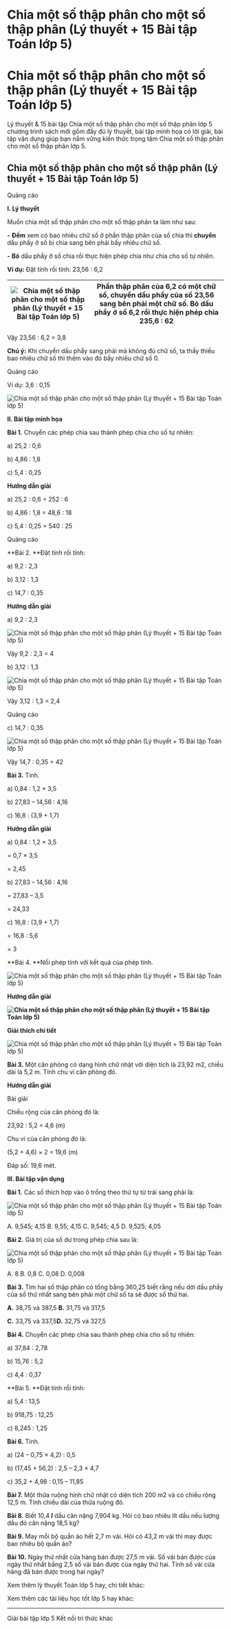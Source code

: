 # Chia một số thập phân cho một số thập phân (Lý thuyết + 15 Bài tập Toán lớp 5)

# Chia một số thập phân cho một số thập phân (Lý thuyết + 15 Bài tập Toán lớp 5)

Lý thuyết & 15 bài tập Chia một số thập phân cho một số thập phân lớp 5 chương trình sách mới gồm đầy đủ lý thuyết, bài tập minh họa có lời giải, bài tập vận dụng giúp bạn nắm vững kiến thức trọng tâm Chia một số thập phân cho một số thập phân lớp 5.

## Chia một số thập phân cho một số thập phân (Lý thuyết + 15 Bài tập Toán lớp 5)

Quảng cáo

**I. Lý thuyết**

Muốn chia một số thập phân cho một số thập phân ta làm như sau:

**-** **Đếm** xem có bao nhiêu chữ số ở phần thập phân của số chia thì **chuyển** dấu phẩy ở số bị chia sang bên phải bấy nhiêu chữ số.

**-** **Bỏ** dấu phẩy ở số chia rồi thực hiện phép chia như chia cho số tự nhiên.

**Ví dụ:** Đặt tính rồi tính: 23,56 : 6,2

![Chia một số thập phân cho một số thập phân \(Lý thuyết + 15 Bài tập Toán lớp 5\)](https://vietjack.com/toan-5-kn/images/ly-thuyet-chia-mot-so-thap-phan-cho-mot-so-thap-phan-220153.PNG) |  Phần thập phân của 6,2 có một chữ số, chuyển dấu phẩy của số 23,56 sang bên phải một chữ số. Bỏ dấu phẩy ở số 6,2 rồi thực hiện phép chia 235,6 : 62  
---|---  
  
Vậy 23,56 : 6,2 = 3,8 

**Chú ý:** Khi chuyển dấu phẩy sang phải mà không đủ chữ số, ta thấy thiếu bao nhiêu chữ số thì thêm vào đó bấy nhiêu chữ số 0.

Quảng cáo

Ví dụ: 3,6 : 0,15

![Chia một số thập phân cho một số thập phân \(Lý thuyết + 15 Bài tập Toán lớp 5\)](https://vietjack.com/toan-5-kn/images/ly-thuyet-chia-mot-so-thap-phan-cho-mot-so-thap-phan-220154.PNG)

**II. Bài tập minh họa**

**Bài 1.** Chuyển các phép chia sau thành phép chia cho số tự nhiên:

a) 25,2 : 0,6

b) 4,86 : 1,8

c) 5,4 : 0,25 

**Hướng dẫn giải**

a) 25,2 : 0,6 = 252 : 6

b) 4,86 : 1,8 = 48,6 : 18

c) 5,4 : 0,25 = 540 : 25

Quảng cáo

**Bài 2. **Đặt tính rồi tính:

a) 9,2 : 2,3 

b) 3,12 : 1,3 

c) 14,7 : 0,35

**Hướng dẫn giải**

a) 9,2 : 2,3 

![Chia một số thập phân cho một số thập phân \(Lý thuyết + 15 Bài tập Toán lớp 5\)](https://vietjack.com/toan-5-kn/images/ly-thuyet-chia-mot-so-thap-phan-cho-mot-so-thap-phan-220155.PNG)  


Vậy 9,2 : 2,3 = 4

b) 3,12 : 1,3 

![Chia một số thập phân cho một số thập phân \(Lý thuyết + 15 Bài tập Toán lớp 5\)](https://vietjack.com/toan-5-kn/images/ly-thuyet-chia-mot-so-thap-phan-cho-mot-so-thap-phan-220156.PNG)  


Vậy 3,12 : 1,3 = 2,4

Quảng cáo

c) 14,7 : 0,35

![Chia một số thập phân cho một số thập phân \(Lý thuyết + 15 Bài tập Toán lớp 5\)](https://vietjack.com/toan-5-kn/images/ly-thuyet-chia-mot-so-thap-phan-cho-mot-so-thap-phan-220157.PNG)  


Vậy 14,7 : 0,35 = 42

**Bài 3.** Tính.

a) 0,84 : 1,2 × 3,5

b) 27,83 – 14,56 : 4,16

c) 16,8 : (3,9 + 1,7)

**Hướng dẫn giải**

a) 0,84 : 1,2 × 3,5

= 0,7 × 3,5

= 2,45

b) 27,83 – 14,56 : 4,16

= 27,83 – 3,5

= 24,33

c) 16,8 : (3,9 + 1,7)

= 16,8 : 5,6

= 3

**Bài 4. **Nối phép tính với kết quả của phép tính.

![Chia một số thập phân cho một số thập phân \(Lý thuyết + 15 Bài tập Toán lớp 5\)](https://vietjack.com/toan-5-kn/images/ly-thuyet-chia-mot-so-thap-phan-cho-mot-so-thap-phan-220158.PNG)

**Hướng dẫn giải**

**![Chia một số thập phân cho một số thập phân \(Lý thuyết + 15 Bài tập Toán lớp 5\)](https://vietjack.com/toan-5-kn/images/ly-thuyet-chia-mot-so-thap-phan-cho-mot-so-thap-phan-220159.PNG)**

**Giải thích chi tiết**

![Chia một số thập phân cho một số thập phân \(Lý thuyết + 15 Bài tập Toán lớp 5\)](https://vietjack.com/toan-5-kn/images/ly-thuyet-chia-mot-so-thap-phan-cho-mot-so-thap-phan-220160.PNG)

**Bài 3.** Một căn phòng có dạng hình chữ nhật với diện tích là 23,92 m2, chiều dài là 5,2 m. Tính chu vi căn phòng đó.

**Hướng dẫn giải**

Bài giải

Chiều rộng của căn phòng đó là:

23,92 : 5,2 = 4,6 (m)

Chu vi của căn phòng đó là:

(5,2 + 4,6) × 2 = 19,6 (m)

Đáp số: 19,6 mét.

**III. Bài tập vận dụng**

**Bài 1.** Các số thích hợp vào ô trống theo thứ tự từ trái sang phải là:

![Chia một số thập phân cho một số thập phân \(Lý thuyết + 15 Bài tập Toán lớp 5\)](https://vietjack.com/toan-5-kn/images/ly-thuyet-chia-mot-so-thap-phan-cho-mot-so-thap-phan-220161.PNG)

A. 9,545; 4,15 B. 9,55; 4,15 C. 9,545; 4,5 D. 9,525; 4,05

**Bài 2.** Giá trị của số dư trong phép chia sau là:

![Chia một số thập phân cho một số thập phân \(Lý thuyết + 15 Bài tập Toán lớp 5\)](https://vietjack.com/toan-5-kn/images/ly-thuyet-chia-mot-so-thap-phan-cho-mot-so-thap-phan-220162.PNG)  


A. 8 B. 0,8 C. 0,08 D. 0,008

**Bài 3.** Tìm hai số thập phân có tổng bằng 360,25 biết rằng nếu dời dấu phẩy của số thứ nhất sang bên phải một chữ số ta sẽ được số thứ hai.

**A.** 38,75 và 387,5 **B.** 31,75 và 317,5 

**C.** 33,75 và 337,5**D.** 32,75 và 327,5

**Bài 4.** Chuyển các phép chia sau thành phép chia cho số tự nhiên:

a) 37,84 : 2,78

b) 15,76 : 5,2

c) 4,4 : 0,37

**Bài 5. **Đặt tính rồi tính:

a) 5,4 : 13,5 

b) 918,75 : 12,25

c) 8,245 : 1,25

**Bài 6.** Tính.

a) (24 – 0,75 × 4,2) : 0,5 

b) (17,45 + 56,2) : 2,5 – 2,3 × 4,7

c) 35,2 + 4,98 : 0,15 – 11,85

**Bài 7.** Một thửa ruộng hình chữ nhật có diện tích 200 m2 và có chiều rộng 12,5 m. Tính chiều dài của thửa ruộng đó. 

**Bài 8.** Biết 10,4 **_l_** dầu cân nặng 7,904 kg. Hỏi có bao nhiêu lít dầu nếu lượng dầu đó cân nặng 18,5 kg?

**Bài 9.** May mỗi bộ quần áo hết 2,7 m vải. Hỏi có 43,2 m vải thì may được bao nhiêu bộ quần áo?

**Bài 10.** Ngày thứ nhất cửa hàng bán được 27,5 m vải. Số vải bán được của ngày thứ nhất bằng 2,5 số vải bán được của ngày thứ hai. Tính số vải cửa hàng đã bán được trong hai ngày?

Xem thêm lý thuyết Toán lớp 5 hay, chi tiết khác:

Xem thêm các tài liệu học tốt lớp 5 hay khác:

* * *

Giải bài tập lớp 5 Kết nối tri thức khác
